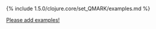 {% include 1.5.0/clojure.core/set_QMARK/examples.md %}

[Please add examples!](https://github.com/arrdem/grimoire/edit/master/_includes/1.6.0/clojure.core/set_QMARK/examples.md)

